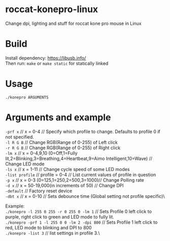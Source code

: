 # roccat-konepro-linux
Change dpi, lighting and stuff for roccat kone pro mouse in Linux
# Build
Install dependency: https://libusb.info/ \
Then run: `make` or `make static` for statically linked
# Usage
`./konepro ARGUMENTS`

# Arguments and example
`-prf x` // x = 0-4 // Specify which profile to change. Defaults to profile 0 if not specified.\
`-l R G B` // Change RGB(Range of 0-255) of Left click\
`-r R G B` // Change RGB(Range of 0-255) of Right click\
`-lm x` // x = 0-4,9,10 (0=Off,1=Fully lit,2=Blinking,3=Breathing,4=Heartbeat,9=Aimo Intelligent,10=Wave) // Change LED mode\
`-ls x` // x = 1-11 // Change cycle speed of some LED modes\
`-list profile` // profile = 0-4 // List current values of profile in question\
`-p x` // x = 0-3 (0=125,1=250,2=500,3=1000)// Change Polling rate\
`-d x` // x = 50-19,000(in increments of 50) // Change DPI\
`-default` // Factory reset device\
`-dbt x` // x = 0-10 // Sets debounce time (Global setting not profile specific)\

Example:\
`./konepro -l 255 0 255 -r 0 255 0 -lm 1` // Sets Profile 0 left click to purple, right click to green and LED mode to fully lit.\
`./konepro -prf 1 -l 255 0 0 -lm 2 -dpi 800` // Sets Profile 1 left click to red, LED mode to blinking and DPI to 800\
`./konepro -list 3` // list settings in profile 3.\
